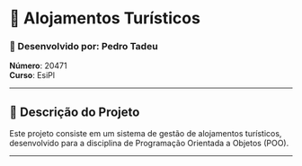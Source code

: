 
# 🏨 Alojamentos Turísticos

### 💼 Desenvolvido por: Pedro Tadeu  
**Número**: 20471  
**Curso**: EsiPl  

---

## 📖 Descrição do Projeto

Este projeto consiste em um sistema de gestão de alojamentos turísticos, desenvolvido para a disciplina de Programação Orientada a Objetos (POO).

---
